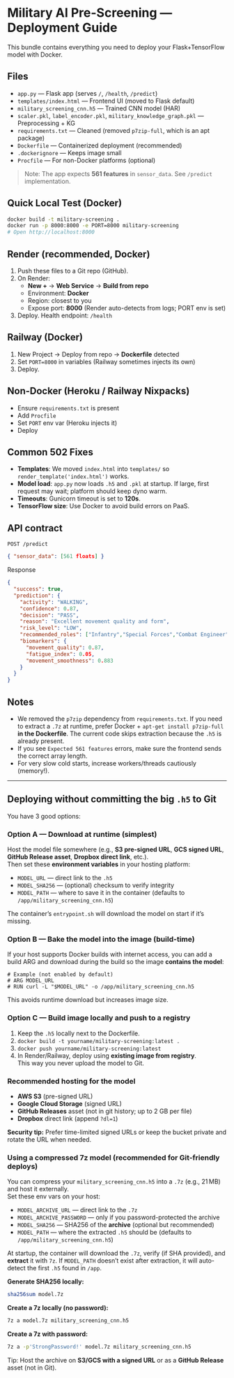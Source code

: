 
# Military AI Pre-Screening — Deployment Guide

This bundle contains everything you need to deploy your Flask+TensorFlow model with Docker.

## Files
- `app.py` — Flask app (serves `/`, `/health`, `/predict`)
- `templates/index.html` — Frontend UI (moved to Flask default)
- `military_screening_cnn.h5` — Trained CNN model (HAR)
- `scaler.pkl`, `label_encoder.pkl`, `military_knowledge_graph.pkl` — Preprocessing + KG
- `requirements.txt` — Cleaned (removed `p7zip-full`, which is an apt package)
- `Dockerfile` — Containerized deployment (recommended)
- `.dockerignore` — Keeps image small
- `Procfile` — For non-Docker platforms (optional)

> Note: The app expects **561 features** in `sensor_data`. See `/predict` implementation.

## Quick Local Test (Docker)
```bash
docker build -t military-screening .
docker run -p 8000:8000 -e PORT=8000 military-screening
# Open http://localhost:8000
```

## Render (recommended, Docker)
1. Push these files to a Git repo (GitHub).
2. On Render:
   - **New +** → **Web Service** → **Build from repo**
   - Environment: **Docker**
   - Region: closest to you
   - Expose port: **8000** (Render auto-detects from logs; PORT env is set)
3. Deploy. Health endpoint: `/health`

## Railway (Docker)
1. New Project → Deploy from repo → **Dockerfile** detected
2. Set `PORT=8000` in variables (Railway sometimes injects its own)
3. Deploy.

## Non-Docker (Heroku / Railway Nixpacks)
- Ensure `requirements.txt` is present
- Add `Procfile`
- Set `PORT` env var (Heroku injects it)
- Deploy

## Common 502 Fixes
- **Templates**: We moved `index.html` into `templates/` so `render_template('index.html')` works.
- **Model load**: `app.py` now loads `.h5` and `.pkl` at startup. If large, first request may wait; platform should keep dyno warm.
- **Timeouts**: Gunicorn timeout is set to **120s**.
- **TensorFlow size**: Use Docker to avoid build errors on PaaS.

## API contract
`POST /predict`
```json
{ "sensor_data": [561 floats] }
```
Response
```json
{
  "success": true,
  "prediction": {
    "activity": "WALKING",
    "confidence": 0.87,
    "decision": "PASS",
    "reason": "Excellent movement quality and form",
    "risk_level": "LOW",
    "recommended_roles": ["Infantry","Special Forces","Combat Engineer"],
    "biomarkers": {
      "movement_quality": 0.87,
      "fatigue_index": 0.05,
      "movement_smoothness": 0.883
    }
  }
}
```

## Notes
- We removed the `p7zip` dependency from `requirements.txt`. If you need to extract a `.7z` at runtime, prefer Docker + `apt-get install p7zip-full` **in the Dockerfile**. The current code skips extraction because the `.h5` is already present.
- If you see `Expected 561 features` errors, make sure the frontend sends the correct array length.
- For very slow cold starts, increase workers/threads cautiously (memory!).



---

## Deploying without committing the big `.h5` to Git

You have 3 good options:

### Option A — Download at runtime (simplest)
Host the model file somewhere (e.g., **S3 pre-signed URL**, **GCS signed URL**, **GitHub Release asset**, **Dropbox direct link**, etc.).  
Then set these **environment variables** in your hosting platform:
- `MODEL_URL` — direct link to the `.h5`
- `MODEL_SHA256` — (optional) checksum to verify integrity
- `MODEL_PATH` — where to save it in the container (defaults to `/app/military_screening_cnn.h5`)

The container’s `entrypoint.sh` will download the model on start if it’s missing.

### Option B — Bake the model into the image (build-time)
If your host supports Docker builds with internet access, you can add a build ARG and download during the build so the image **contains the model**:
```
# Example (not enabled by default)
# ARG MODEL_URL
# RUN curl -L "$MODEL_URL" -o /app/military_screening_cnn.h5
```
This avoids runtime download but increases image size.

### Option C — Build image locally and push to a registry
1. Keep the `.h5` locally next to the Dockerfile.  
2. `docker build -t yourname/military-screening:latest .`  
3. `docker push yourname/military-screening:latest`  
4. In Render/Railway, deploy using **existing image from registry**.  
This way you never upload the model to Git.

### Recommended hosting for the model
- **AWS S3** (pre-signed URL)  
- **Google Cloud Storage** (signed URL)  
- **GitHub Releases** asset (not in git history; up to 2 GB per file)  
- **Dropbox** direct link (append `?dl=1`)

**Security tip:** Prefer time-limited signed URLs or keep the bucket private and rotate the URL when needed.


### Using a compressed 7z model (recommended for Git-friendly deploys)

You can compress your `military_screening_cnn.h5` into a `.7z` (e.g., 21 MB) and host it externally.  
Set these env vars on your host:

- `MODEL_ARCHIVE_URL` — direct link to the `.7z`
- `MODEL_ARCHIVE_PASSWORD` — only if you password-protected the archive
- `MODEL_SHA256` — SHA256 of the **archive** (optional but recommended)
- `MODEL_PATH` — where the extracted `.h5` should be (defaults to `/app/military_screening_cnn.h5`)

At startup, the container will download the `.7z`, verify (if SHA provided), and **extract** it with `7z`.
If `MODEL_PATH` doesn’t exist after extraction, it will auto-detect the first `.h5` found in `/app`.

**Generate SHA256 locally:**
```bash
sha256sum model.7z
```

**Create a 7z locally (no password):**
```bash
7z a model.7z military_screening_cnn.h5
```

**Create a 7z with password:**
```bash
7z a -p'StrongPassword!' model.7z military_screening_cnn.h5
```

Tip: Host the archive on **S3/GCS with a signed URL** or as a **GitHub Release** asset (not in Git).
